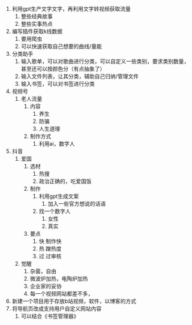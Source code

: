 1. 利用gpt生产文字文字，再利用文字转视频获取流量
   1. 整些经典故事
   2. 整些实事热点
2. 编写插件获取k线数据
   1. 要用爬虫
   2. 可以快速获取自己想要的曲线/量能
3. 分类助手
   1. 输入歌单，可以对歌曲进行分类，可以自定义一些类别，要求类别数量，甚至还可以按颜色分（有点抽象了）
   2. 输入文件列表，让其分类，辅助自己归纳/管理文件
   3. 输入书签，可以对书签进行分类
4. 视频号
   1. 老人流量
      1. 内容
         1. 养生
         2. 防骗
         3. 人生道理
      2. 制作方式
         1. 利用ai，数字人
5. 抖音
   1. 爱国
      1. 选材
         1. 热搜
         2. 政治正确的，吃爱国饭
      2. 制作
         1. 利用gpt生成文案
            1. 加入一些官方想说的话语
         2. 找一个数字人
            1. 女性
            2. 真实
      3. 要点
         1. 快 制作快
         2. 热 蹭热度
         3. 过 过审核
   2. 觉醒
      1. 杂菌，自由
      2. 微波炉加热，电陶炉加热
      3. 企业家的妥协
      4. 每一个视频网站都差不多，
6. 新建一个项目用于存放b站视频，软件，以博客的方式
7. 将导航页改成支持用户自定义网站内容
   1. 可以结合《书签管理器》